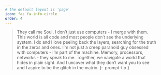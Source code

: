 ```yaml
---
# the default layout is 'page'
icon: fas fa-info-circle
order: 4
---
```


> They call me Soul. I don’t just use computers - I merge with them. This world is all code and most people don’t see the underlying system. I do and I love peeling back the layers, searching for the truth in the zeros and ones. I’m not just a creep paranoid guy obsessed with computers - I’m part of the machine. Memory, processors, networks - they speak to me. Together, we navigate a world that hides in plain sight. And I uncover what they don’t want you to see and I aspire to be the glitch in the matrix.
{: .prompt-tip }
